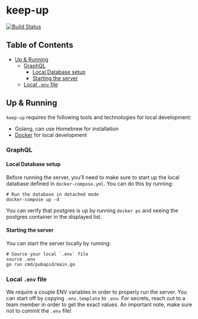 # keep-up

[![Build Status](https://travis-ci.org/abbeyhrt/keep-up.svg?branch=master)](https://travis-ci.org/abbeyhrt/keep-up)

## Table of Contents

<!-- To run doctoc, just do `npx doctoc README.md` in this directory! -->

<!-- START doctoc generated TOC please keep comment here to allow auto update -->
<!-- DON'T EDIT THIS SECTION, INSTEAD RE-RUN doctoc TO UPDATE -->


- [Up & Running](#up--running)
  - [GraphQL](#graphql)
    - [Local Database setup](#local-database-setup)
    - [Starting the server](#starting-the-server)
  - [Local `.env` file](#local-env-file)

<!-- END doctoc generated TOC please keep comment here to allow auto update -->

## Up & Running

`keep-up` requires the following tools and technologies for local development:

* Golang, can use Homebrew for installation
* [Docker](https://docs.docker.com/docker-for-mac/install/) for local development

### GraphQL

#### Local Database setup

Before running the server, you’ll need to make sure to start up the local database defined in `docker-compose.yml`. You can do this by running:

```
# Run the database in detached mode
docker-compose up -d
```

You can verify that postgres is up by running `docker ps` and seeing the postgres container in the displayed list.

#### Starting the server

You can start the server locally by running:

```
# Source your local `.env` file
source .env
go run cmd/pubapid/main.go
```

### Local `.env` file

We require a couple ENV variables in order to properly run the server. You can start off by copying `.env.template` to `.env`. For secrets, reach out to a team member in order to get the exact values. An important note, make sure not to commit the `.env` file!
